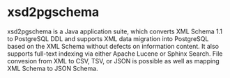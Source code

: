 # xsd2pgschema
xsd2pgschema is a Java application suite, which converts XML Schema 1.1 to PostgreSQL DDL and supports XML data migration into PostgreSQL based on the XML Schema without defects on information content. It also supports full-text indexing via either Apache Lucene or Sphinx Search. File convesion from XML to CSV, TSV, or JSON is possible as well as mapping XML Schema to JSON Schema.
